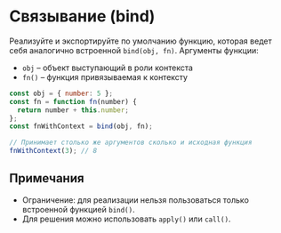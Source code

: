# Связывание (bind)

Реализуйте и экспортируйте по умолчанию функцию, которая ведет себя аналогично встроенной `bind(obj, fn)`. Аргументы функции:
- `obj` – объект выступающий в роли контекста
- `fn()` – функция привязываемая к контексту

```js
const obj = { number: 5 };
const fn = function fn(number) {
  return number + this.number;
};
const fnWithContext = bind(obj, fn);

// Принимает столько же аргументов сколько и исходная функция
fnWithContext(3); // 8
```

## Примечания
- Ограничение: для реализации нельзя пользоваться только встроенной функцией `bind()`.
- Для решения можно использовать `apply()` или `call()`.